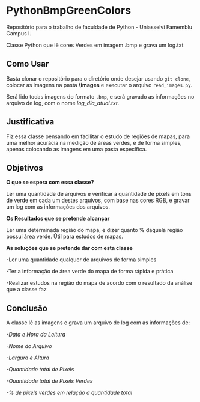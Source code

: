 # PythonBmpGreenColors

Repositório para o trabalho de faculdade de Python - Uniasselvi Famemblu Campus I.

Classe Python que lê cores Verdes em imagem .bmp e grava um log.txt 


## Como Usar

Basta clonar o repositório para o diretório onde desejar usando `git clone`, colocar as imagens na pasta **\images** e executar o arquivo `read_images.py`. 

Será lido todas imagens do formato `.bmp`, e será gravado as informações no arquivo de log, com o nome *log_dia_atual.txt*.


## Justificativa

Fiz essa classe pensando em facilitar o estudo de regiões de mapas, para uma melhor acurácia na medição de áreas verdes, e de forma simples, apenas colocando as imagens em uma pasta específica.


## Objetivos

**O que se espera com essa classe?**

Ler uma quantidade de arquivos e verificar a quantidade de pixels em tons de verde em cada um destes arquivos, com base nas cores RGB, e gravar um log com as informações dos arquivos.


**Os Resultados que se pretende alcançar**

Ler uma determinada região do mapa, e dizer quanto % daquela região possui área verde. Útil para estudos de mapas.


**As soluções que se pretende dar com esta classe**

-Ler uma quantidade qualquer de arquivos de forma simples

-Ter a informação de área verde do mapa de forma rápida e prática

-Realizar estudos na região do mapa de acordo com o resultado da análise que a classe faz


## Conclusão

A classe lê as imagens e grava um arquivo de log com as informações de: 

*-Data e Hora da Leitura*

*-Nome do Arquivo*

*-Largura e Altura*

*-Quantidade total de Pixels*

*-Quantidade total de Pixels Verdes*

*-% de pixels verdes em relação a quantidade total*
